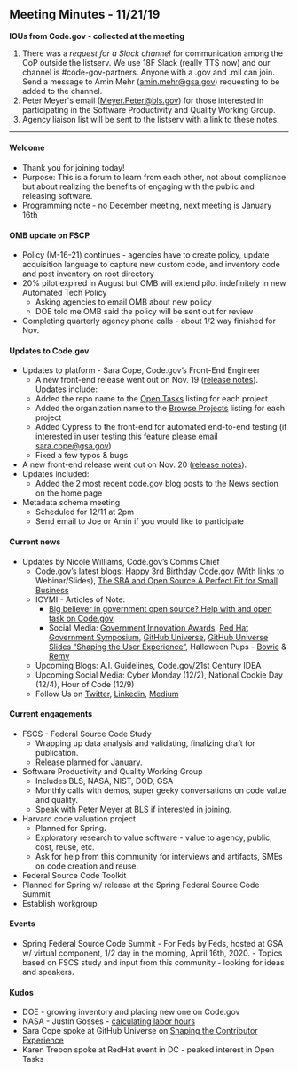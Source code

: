 ## Meeting Minutes - 11/21/19

**IOUs from Code.gov - collected at the meeting**
1. There was a *request for a Slack channel* for communication among the CoP outside the listserv. We use 18F Slack (really TTS now) and our channel is #code-gov-partners. Anyone with a .gov and .mil can join. Send a message to Amin Mehr (amin.mehr@gsa.gov) requesting to be added to the channel.
2. Peter Meyer's email (<Meyer.Peter@bls.gov>) for those interested in participating in the Software Productivity and Quality Working Group.
3. Agency liaison list will be sent to the listserv with a link to these notes.

<hr>

#### Welcome
- Thank you for joining today!
- Purpose: This is a forum to learn from each other, not about compliance but about realizing the benefits of engaging with the public and releasing software.
- Programming note - no December meeting, next meeting is January 16th

#### OMB update on FSCP
- Policy (M-16-21) continues - agencies have to create policy, update acquisition language to capture new custom code, and inventory code and post inventory on root directory
- 20% pilot expired in August but OMB will extend pilot indefinitely in new Automated Tech Policy 
    - Asking agencies to email OMB about new policy 
    - DOE told me OMB said the policy will be sent out for review
- Completing quarterly agency phone calls - about 1/2 way finished for Nov.

#### Updates to Code.gov
- Updates to platform - Sara Cope, Code.gov’s Front-End Engineer
    - A new front-end release went out on Nov. 19 ([release notes](https://github.com/GSA/code-gov-front-end/releases/tag/v1.1.0)). Updates include:
    - Added the repo name to the [Open Tasks](https://code.gov/open-tasks?page=1&size=10) listing for each project
    - Added the organization name to the [Browse Projects](https://code.gov/browse-projects?page=1&size=10&sort=data_quality) listing for each project
    - Added Cypress to the front-end for automated end-to-end testing (if interested in user testing this feature please email sara.cope@gsa.gov)
    -  Fixed a few typos & bugs
- A new front-end release went out on Nov. 20 ([release notes](https://github.com/GSA/code-gov-front-end/releases/tag/v1.1.1)).  
- Updates included:
    - Added the 2 most recent code.gov blog posts to the News section on the home page
- Metadata schema meeting
    - Scheduled for 12/11 at 2pm
    - Send email to Joe or Amin if you would like to participate

#### Current news
- Updates by Nicole Williams, Code.gov’s Comms Chief
    - Code.gov’s latest blogs: [Happy 3rd Birthday Code.gov](https://medium.com/codedotgov/happy-3rd-birthday-code-gov-3b9171ceb88e) (With links to Webinar/Slides), [The SBA and Open Source A Perfect Fit for Small Business](https://medium.com/codedotgov/the-sba-and-open-source-a-perfect-fit-for-small-business-69727971d71a)
    - ICYMI - Articles of Note:
        - [Big believer in government open source? Help with and open task on Code.gov](https://www.fedscoop.com/code-gov-open-source-tasks-red-hat/)
        - Social Media: [Government Innovation Awards](https://twitter.com/CodeDotGov/status/1192805271434862597?s=20), [Red Hat Government Symposium](https://twitter.com/USGSA/status/1194321495742386176?s=20), [GitHub Universe](https://twitter.com/CodeDotGov/status/1194706860563144710?s=20), [GitHub Universe Slides “Shaping the User Experience”](https://twitter.com/CodeDotGov/status/1196501717166284802?s=20), Halloween Pups - [Bowie](https://twitter.com/CodeDotGov/status/1189989822217281536?s=20) & [Remy](https://twitter.com/CodeDotGov/status/1190066293812219905?s=20)
    - Upcoming Blogs: A.I. Guidelines, Code.gov/21st Century IDEA
    - Upcoming Social Media: Cyber Monday (12/2), National Cookie Day (12/4), Hour of Code (12/9)
    - Follow Us on [Twitter](https://twitter.com/CodeDotGov), [Linkedin](https://www.linkedin.com/company/code-gov/), [Medium](https://medium.com/codedotgov)

#### Current engagements
- FSCS - Federal Source Code Study
    - Wrapping up data analysis and validating, finalizing draft for publication.
    - Release planned for January.
- Software Productivity and Quality Working Group
    - Includes BLS, NASA, NIST, DOD, GSA
    - Monthly calls with demos, super geeky conversations on code value and quality.
    - Speak with Peter Meyer at BLS if interested in joining.
- Harvard code valuation project
    - Planned for Spring.
    - Exploratory research to value software - value to agency, public, cost, reuse, etc.
    - Ask for help from this community for interviews and artifacts, SMEs on code creation and reuse.
- Federal Source Code Toolkit
- Planned for Spring w/ release at the Spring Federal Source Code Summit
- Establish workgroup

#### Events
- Spring Federal Source Code Summit - For Feds by Feds, hosted at GSA w/ virtual component, 1/2 day in the morning, April 16th, 2020. - Topics based on FSCS study and input from this community - looking for ideas and speakers.

#### Kudos
- DOE - growing inventory and placing new one on Code.gov
- NASA - Justin Gosses - [calculating labor hours](https://observablehq.com/@justingosses/finding-labor-hours-to-generate-opensouce-nasa-code-since-a)
- Sara Cope spoke at GitHub Universe on [Shaping the Contributor Experience](https://github.com/saracope/shaping-the-contributor-experience)
- Karen Trebon spoke at RedHat event in DC - peaked interest in Open Tasks
